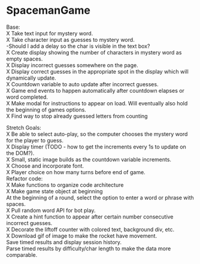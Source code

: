 # SpacemanGame

Base:  
X Take text input for mystery word.  
X Take character input as guesses to mystery word.  
-Should I add a delay so the char is visible in the text box?  
X Create display showing the number of characters in mystery word as empty spaces.  
X Display incorrect guesses somewhere on the page.  
X Display correct guesses in the appropriate spot in the display which will dynamically update.  
X Countdown variable to auto update after incorrect guesses.  
X Game end events to happen automatically after countdown elapses or word completed.  
X Make modal for instructions to appear on load. Will eventually also hold the beginning of games options.  
X Find way to stop already guessed letters from counting  

Stretch Goals:  
X Be able to select auto-play, so the computer chooses the mystery word for the player to guess.  
X Display timer (TODO - how to get the increments every 1s to update on the DOM?).  
X Small, static image builds as the countdown variable increments.  
X Choose and incorporate font.  
X Player choice on how many turns before end of game.  
Refactor code:  
X Make functions to organize code architecture  
X Make game state object at beginning  
At the beginning of a round, select the option to enter a word or phrase with spaces.   
X Pull random word API for bot play.  
X Create a hint function to appear after certain number consecutive incorrect guesses.  
X Decorate the liftoff counter with colored text, background div, etc.  
X Download gif of image to make the rocket have movement.  
Save timed results and display session history.  
Parse timed results by difficulty/char length to make the data more comparable.  
